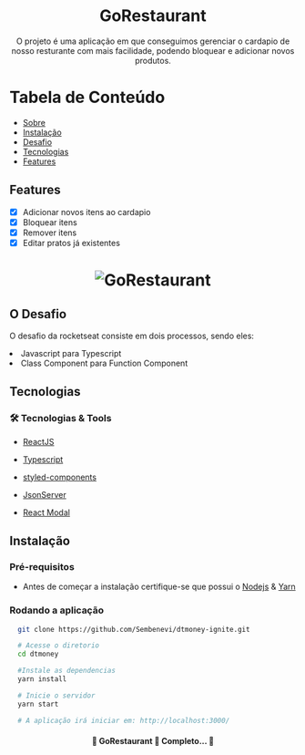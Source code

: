 
<h1 align="center">
GoRestaurant
</h1>

<p align="center" id="sobre">O projeto é uma aplicação em que conseguimos gerenciar o cardapio de nosso resturante com mais facilidade, podendo bloquear e adicionar novos produtos.  </p>


<h1> Tabela de Conteúdo </h1>

<!--ts-->
   * [Sobre](#Sobre)
   * [Instalação](#instalacao)
   * [Desafio](#desafio)
   * [Tecnologias](#tecnologias)
   * [Features](#features)
<!--te-->

<h2 id="features">Features </h1>

- [x] Adicionar novos itens ao cardapio
- [x] Bloquear itens
- [x] Remover itens 
- [x] Editar pratos já existentes
<h1 align="center">
  <img alt="GoRestaurant"  src="https://i.imgur.com/meuMy4i.png" />
</h1>

<h2 id="desafio">O Desafio</h2> 
<p> O desafio da rocketseat consiste em dois processos, sendo eles:
    <li> Javascript para Typescript </li>
    <li> Class Component para Function Component </li>
<p>

<h2 id="tecnologias"> Tecnologias </h1>

### 🛠 Tecnologias & Tools 
- [ReactJS](https://pt-br.reactjs.org/)
- [Typescript](https://www.typescriptlang.org/)
- [styled-components](https://styled-components.com/)
- [JsonServer](https://github.com/typicode/json-server)

- [React Modal](https://github.com/reactjs/react-modal)


<h2 id="instalacao"> Instalação </h1>

### Pré-requisitos
- Antes de começar a instalação certifique-se que possui o [Nodejs](https://nodejs.org/en/download) & [Yarn](https://classic.yarnpkg.com/en/docs/install/#debian-stable)

### Rodando a aplicação

```bash
  git clone https://github.com/Sembenevi/dtmoney-ignite.git

  # Acesse o diretorio 
  cd dtmoney

  #Instale as dependencias
  yarn install 

  # Inicie o servidor
  yarn start 

  # A aplicação irá iniciar em: http://localhost:3000/
```

<h4 align="center"> 
	🚧  GoRestaurant 🍕 Completo... 🚧
</h4>